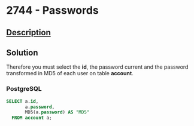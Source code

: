# 2744 - Passwords

## [Description](https://judge.beecrowd.com/pt/problems/view/2744)

## Solution

Therefore you must select the **id**, the password current and the password transformed in MD5 of each user on table **account**.

### PostgreSQL

```sql
SELECT a.id,
       a.password,
       MD5(a.password) AS "MD5"
  FROM account a;
 ```
